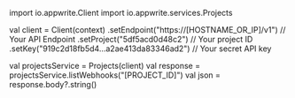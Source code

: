 import io.appwrite.Client
import io.appwrite.services.Projects

val client = Client(context)
  .setEndpoint("https://[HOSTNAME_OR_IP]/v1") // Your API Endpoint
  .setProject("5df5acd0d48c2") // Your project ID
  .setKey("919c2d18fb5d4...a2ae413da83346ad2") // Your secret API key

val projectsService = Projects(client)
val response = projectsService.listWebhooks("[PROJECT_ID]")
val json = response.body?.string()